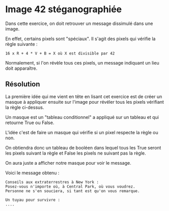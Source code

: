 # Image 42 stéganographiée

Dans cette exercice, on doit retrouver un message dissimulé dans une image.

En effet, certains pixels sont "spéciaux". Il s'agit des pixels qui vérifie la règle suivante :

```
16 x R + 4 * V + B = X où X est divisible par 42
```

Normalement, si l'on révèle tous ces pixels, un message indiquant un lieu doit apparaître.

## Résolution

La première idée qui me vient en tête en lisant cet exercice est de créer un masque à appliquer ensuite sur l'image pour révéler tous les pixels vérifiant la règle ci-dessus.

Un masque est un "tableau conditionnel" a appliqué sur un tableau et qui retourne True ou False.

L'idée c'est de faire un masque qui vérifie si un pixel respecte la règle ou non.

On obtiendra donc un tableau de booléen dans lequel tous les True seront les pixels suivant la règle et False les pixels ne suivant pas la règle.

On aura juste a afficher notre masque pour voir le message.

Voici le message obtenu :

```
Conseils aux extraterrestres à New York :
Posez-vous n'importe où, à Central Park, où vous voudrez.
Personne ne s'en souciera, si tant est qu'on vous remarque.

Un tuyau pour survivre :
....
```
